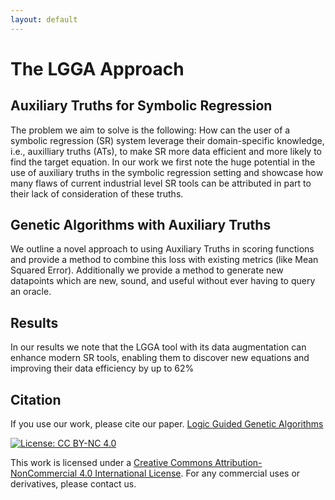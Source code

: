 ```yaml
---
layout: default
---
```


# The LGGA Approach
## Auxiliary Truths for Symbolic Regression
The problem we aim to solve is the following: How can the user of a symbolic regression (SR) system leverage their domain-specific knowledge, i.e., auxilliary truths (ATs), to make SR more data efficient and more likely to find the target equation. In our work we first note the huge potential in the use of auxiliary truths in the symbolic regression setting and showcase how many flaws of current industrial level SR tools can be attributed in part to their lack of consideration of these truths. 

## Genetic Algorithms with Auxiliary Truths
We outline a novel approach to using Auxiliary Truths in scoring functions and provide a method to combine this loss with existing metrics (like Mean Squared Error). Additionally we provide a method to generate new datapoints which are new, sound, and useful without ever having to query an oracle. 

## Results
In our results we note that the LGGA tool with its data augmentation can enhance modern SR tools, enabling them to discover new equations and improving their data efficiency by up to 62%

## Citation
If you use our work, please cite our paper. [Logic Guided Genetic Algorithms](https://arxiv.org/abs/2010.11328)

[![License: CC BY-NC 4.0](https://img.shields.io/badge/License-CC%20BY--NC%204.0-lightgrey.svg)](https://creativecommons.org/licenses/by-nc/4.0/)

This work is licensed under a [Creative Commons Attribution-NonCommercial 4.0 International License](http://creativecommons.org/licenses/by-nc/4.0/). For any commercial uses or derivatives, please contact us.

